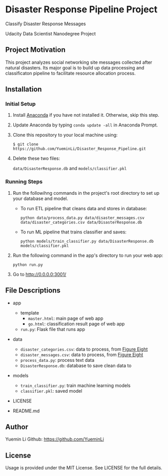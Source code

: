 # Disaster Response Pipeline Project
Classify Disaster Response Messages

Udacity Data Scientist Nanodegree Project
## Project Motivation
This project analyzes social networking site messages collected after natural disasters. Its major goal is to build up data processing and classificaton pipeline to facilitate resource allocation process. 

## Installation
### Initial Setup
1. Install [Anaconda](https://www.anaconda.com) if you have not installed it. Otherwise, skip this step.
2. Update Anaconda by typing `conda update -all` in Anaconda Prompt.
3. Clone this repository to your local machine using: 
   
   `$ git clone https://github.com/YueminLi/Disaster_Response_Pipeline.git`
4. Delete these two files: 

   `data/DisasterResponse.db` and `models/classifier.pkl`
### Running Steps
1. Run the followihng commands in the project's root directory to set up your database and model.
   - To run ETL pipeline that cleans data and stores in database:
      
      `python data/process_data.py data/disaster_messages.csv data/disaster_categories.csv data/DisasterResponse.db`
   - To run ML pipeline that trains classifier and saves:
      
      `python models/train_classifier.py data/DisasterResponse.db models/classifier.pkl`
2. Run the following command in the app's directory to run your web app:

    `python run.py`
3. Go to http://0.0.0.0:3001/

## File Descriptions
- app
   - template
      - `master.html`: main page of web app
      - `go.html`: classification result page of web app
   - `run.py`: Flask file that runs app

- data
   - `disaster_categories.csv`: data to process, from [Figure Eight](https://www.figure-eight.com) 
   - `disaster_messages.csv`: data to process, from [Figure Eight](https://www.figure-eight.com)
   - `process_data.py`: process text data
   - `DisasterResponse.db`: database to save clean data to

- models
   - `train_classifier.py`: train machine learning models
   - `classifier.pkl`: saved model 

- LICENSE

- README.md

## Author
Yuemin Li 
Github: https://github.com/YueminLi

## License
Usage is provided under the MIT License. See LICENSE for the full details.
